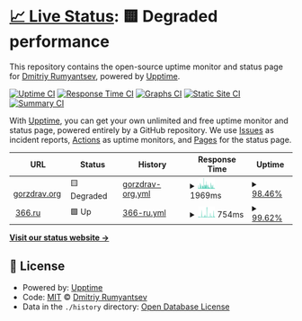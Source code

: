 # [📈 Live Status](https://gorzdrav.org): <!--live status--> **🟨 Degraded performance**

This repository contains the open-source uptime monitor and status page for [Dmitriy Rumyantsev](https://gorzdrav.org), powered by [Upptime](https://github.com/upptime/upptime).

[![Uptime CI](https://github.com/dr2moscow/upptime/workflows/Uptime%20CI/badge.svg)](https://github.com/dr2moscow/upptime/actions?query=workflow%3A%22Uptime+CI%22)
[![Response Time CI](https://github.com/dr2moscow/upptime/workflows/Response%20Time%20CI/badge.svg)](https://github.com/dr2moscow/upptime/actions?query=workflow%3A%22Response+Time+CI%22)
[![Graphs CI](https://github.com/dr2moscow/upptime/workflows/Graphs%20CI/badge.svg)](https://github.com/dr2moscow/upptime/actions?query=workflow%3A%22Graphs+CI%22)
[![Static Site CI](https://github.com/dr2moscow/upptime/workflows/Static%20Site%20CI/badge.svg)](https://github.com/dr2moscow/upptime/actions?query=workflow%3A%22Static+Site+CI%22)
[![Summary CI](https://github.com/dr2moscow/upptime/workflows/Summary%20CI/badge.svg)](https://github.com/dr2moscow/upptime/actions?query=workflow%3A%22Summary+CI%22)

With [Upptime](https://upptime.js.org), you can get your own unlimited and free uptime monitor and status page, powered entirely by a GitHub repository. We use [Issues](https://github.com/dr2moscow/upptime/issues) as incident reports, [Actions](https://github.com/dr2moscow/upptime/actions) as uptime monitors, and [Pages](https://gorzdrav.org) for the status page.

<!--start: status pages-->
<!-- This summary is generated by Upptime (https://github.com/upptime/upptime) -->
<!-- Do not edit this manually, your changes will be overwritten -->
<!-- prettier-ignore -->
| URL | Status | History | Response Time | Uptime |
| --- | ------ | ------- | ------------- | ------ |
| <img alt="" src="https://www.gorzdrav.org/favicon.ico" height="13"> [gorzdrav.org](https://gorzdrav.org) | 🟨 Degraded | [gorzdrav-org.yml](https://github.com/dr2moscow/upptime/commits/HEAD/history/gorzdrav-org.yml) | <details><summary><img alt="Response time graph" src="./graphs/gorzdrav-org/response-time-week.png" height="20"> 1969ms</summary><br><a href="https://gorzdrav.org/history/gorzdrav-org"><img alt="Response time 2163" src="https://img.shields.io/endpoint?url=https%3A%2F%2Fraw.githubusercontent.com%2Fdr2moscow%2Fupptime%2FHEAD%2Fapi%2Fgorzdrav-org%2Fresponse-time.json"></a><br><a href="https://gorzdrav.org/history/gorzdrav-org"><img alt="24-hour response time 710" src="https://img.shields.io/endpoint?url=https%3A%2F%2Fraw.githubusercontent.com%2Fdr2moscow%2Fupptime%2FHEAD%2Fapi%2Fgorzdrav-org%2Fresponse-time-day.json"></a><br><a href="https://gorzdrav.org/history/gorzdrav-org"><img alt="7-day response time 1969" src="https://img.shields.io/endpoint?url=https%3A%2F%2Fraw.githubusercontent.com%2Fdr2moscow%2Fupptime%2FHEAD%2Fapi%2Fgorzdrav-org%2Fresponse-time-week.json"></a><br><a href="https://gorzdrav.org/history/gorzdrav-org"><img alt="30-day response time 2208" src="https://img.shields.io/endpoint?url=https%3A%2F%2Fraw.githubusercontent.com%2Fdr2moscow%2Fupptime%2FHEAD%2Fapi%2Fgorzdrav-org%2Fresponse-time-month.json"></a><br><a href="https://gorzdrav.org/history/gorzdrav-org"><img alt="1-year response time 2146" src="https://img.shields.io/endpoint?url=https%3A%2F%2Fraw.githubusercontent.com%2Fdr2moscow%2Fupptime%2FHEAD%2Fapi%2Fgorzdrav-org%2Fresponse-time-year.json"></a></details> | <details><summary><a href="https://gorzdrav.org/history/gorzdrav-org">98.46%</a></summary><a href="https://gorzdrav.org/history/gorzdrav-org"><img alt="All-time uptime 99.45%" src="https://img.shields.io/endpoint?url=https%3A%2F%2Fraw.githubusercontent.com%2Fdr2moscow%2Fupptime%2FHEAD%2Fapi%2Fgorzdrav-org%2Fuptime.json"></a><br><a href="https://gorzdrav.org/history/gorzdrav-org"><img alt="24-hour uptime 99.99%" src="https://img.shields.io/endpoint?url=https%3A%2F%2Fraw.githubusercontent.com%2Fdr2moscow%2Fupptime%2FHEAD%2Fapi%2Fgorzdrav-org%2Fuptime-day.json"></a><br><a href="https://gorzdrav.org/history/gorzdrav-org"><img alt="7-day uptime 98.46%" src="https://img.shields.io/endpoint?url=https%3A%2F%2Fraw.githubusercontent.com%2Fdr2moscow%2Fupptime%2FHEAD%2Fapi%2Fgorzdrav-org%2Fuptime-week.json"></a><br><a href="https://gorzdrav.org/history/gorzdrav-org"><img alt="30-day uptime 97.86%" src="https://img.shields.io/endpoint?url=https%3A%2F%2Fraw.githubusercontent.com%2Fdr2moscow%2Fupptime%2FHEAD%2Fapi%2Fgorzdrav-org%2Fuptime-month.json"></a><br><a href="https://gorzdrav.org/history/gorzdrav-org"><img alt="1-year uptime 99.42%" src="https://img.shields.io/endpoint?url=https%3A%2F%2Fraw.githubusercontent.com%2Fdr2moscow%2Fupptime%2FHEAD%2Fapi%2Fgorzdrav-org%2Fuptime-year.json"></a></details>
| <img alt="" src="https://366.ru/favicon.ico" height="13"> [366.ru](https://366.ru) | 🟩 Up | [366-ru.yml](https://github.com/dr2moscow/upptime/commits/HEAD/history/366-ru.yml) | <details><summary><img alt="Response time graph" src="./graphs/366-ru/response-time-week.png" height="20"> 754ms</summary><br><a href="https://gorzdrav.org/history/366-ru"><img alt="Response time 1402" src="https://img.shields.io/endpoint?url=https%3A%2F%2Fraw.githubusercontent.com%2Fdr2moscow%2Fupptime%2FHEAD%2Fapi%2F366-ru%2Fresponse-time.json"></a><br><a href="https://gorzdrav.org/history/366-ru"><img alt="24-hour response time 474" src="https://img.shields.io/endpoint?url=https%3A%2F%2Fraw.githubusercontent.com%2Fdr2moscow%2Fupptime%2FHEAD%2Fapi%2F366-ru%2Fresponse-time-day.json"></a><br><a href="https://gorzdrav.org/history/366-ru"><img alt="7-day response time 754" src="https://img.shields.io/endpoint?url=https%3A%2F%2Fraw.githubusercontent.com%2Fdr2moscow%2Fupptime%2FHEAD%2Fapi%2F366-ru%2Fresponse-time-week.json"></a><br><a href="https://gorzdrav.org/history/366-ru"><img alt="30-day response time 842" src="https://img.shields.io/endpoint?url=https%3A%2F%2Fraw.githubusercontent.com%2Fdr2moscow%2Fupptime%2FHEAD%2Fapi%2F366-ru%2Fresponse-time-month.json"></a><br><a href="https://gorzdrav.org/history/366-ru"><img alt="1-year response time 1418" src="https://img.shields.io/endpoint?url=https%3A%2F%2Fraw.githubusercontent.com%2Fdr2moscow%2Fupptime%2FHEAD%2Fapi%2F366-ru%2Fresponse-time-year.json"></a></details> | <details><summary><a href="https://gorzdrav.org/history/366-ru">99.62%</a></summary><a href="https://gorzdrav.org/history/366-ru"><img alt="All-time uptime 99.42%" src="https://img.shields.io/endpoint?url=https%3A%2F%2Fraw.githubusercontent.com%2Fdr2moscow%2Fupptime%2FHEAD%2Fapi%2F366-ru%2Fuptime.json"></a><br><a href="https://gorzdrav.org/history/366-ru"><img alt="24-hour uptime 100.00%" src="https://img.shields.io/endpoint?url=https%3A%2F%2Fraw.githubusercontent.com%2Fdr2moscow%2Fupptime%2FHEAD%2Fapi%2F366-ru%2Fuptime-day.json"></a><br><a href="https://gorzdrav.org/history/366-ru"><img alt="7-day uptime 99.62%" src="https://img.shields.io/endpoint?url=https%3A%2F%2Fraw.githubusercontent.com%2Fdr2moscow%2Fupptime%2FHEAD%2Fapi%2F366-ru%2Fuptime-week.json"></a><br><a href="https://gorzdrav.org/history/366-ru"><img alt="30-day uptime 99.54%" src="https://img.shields.io/endpoint?url=https%3A%2F%2Fraw.githubusercontent.com%2Fdr2moscow%2Fupptime%2FHEAD%2Fapi%2F366-ru%2Fuptime-month.json"></a><br><a href="https://gorzdrav.org/history/366-ru"><img alt="1-year uptime 99.38%" src="https://img.shields.io/endpoint?url=https%3A%2F%2Fraw.githubusercontent.com%2Fdr2moscow%2Fupptime%2FHEAD%2Fapi%2F366-ru%2Fuptime-year.json"></a></details>

<!--end: status pages-->

[**Visit our status website →**](https://gorzdrav.org)

## 📄 License

- Powered by: [Upptime](https://github.com/upptime/upptime)
- Code: [MIT](./LICENSE) © [Dmitriy Rumyantsev](https://gorzdrav.org)
- Data in the `./history` directory: [Open Database License](https://opendatacommons.org/licenses/odbl/1-0/)
